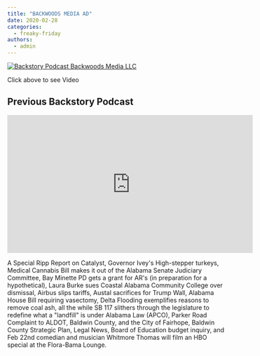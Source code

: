 ```yaml
---
title: "BACKWOODS MEDIA AD"
date: 2020-02-28
categories: 
  - freaky-friday
authors: 
  - admin
---
```


[![Backstory Podcast Backwoods Media LLC](https://cdn.rippreport.com/wp-content/uploads/2020/02/backwoods-ad-300x168.jpg)](https://drive.google.com/file/d/1553APxlxnKb7OGXZeaCiYTXEQhuHEsNd/view?usp=sharing)

Click above to see Video

## Previous Backstory Podcast

<iframe src="https://www.youtube.com/embed/YlvHJIFtgSg" width="560" height="315" frameborder="0" allowfullscreen="allowfullscreen"></iframe>

 A Special Ripp Report on Catalyst, Governor Ivey's High-stepper turkeys, Medical Cannabis Bill makes it out of the Alabama Senate Judiciary Committee, Bay Minette PD gets a grant for AR's (in preparation for a hypothetical), Laura Burke sues Coastal Alabama Community College over dismissal, Airbus slips tariffs, Austal sacrifices for Trump Wall, Alabama House Bill requiring vasectomy, Delta Flooding exemplifies reasons to remove coal ash, all the while SB 117 slithers through the legislature to redefine what a "landfill" is under Alabama Law (APCO), Parker Road Complaint to ALDOT, Baldwin County, and the City of Fairhope, Baldwin County Strategic Plan, Legal News, Board of Education budget inquiry, and Feb 22nd comedian and musician Whitmore Thomas will film an HBO special at the Flora-Bama Lounge.
